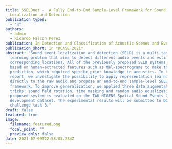 ```yaml
---
title: SSELDnet -  A Fully End-to-End Sample-Level Framework for Sound Event
  Localization and Detection
publication_types:
  - "4"
authors:
  - admin
  - Ricardo Falcon Perez
publication: In Detection and Classification of Acoustic Scenes and Events 2021
publication_short: In *DCASE 2021*
abstract: "Sound event localization and detection (SELD) is a multi-task
  learning problem that aims to detect different audio events and estimate their
  corresponding locations. All of the previously proposed SELD systems were
  based on human-extracted features such as Mel-spectrograms to make the
  prediction, which required speciﬁc prior knowledge in acoustics. In this
  report, we investigate the possibility to apply representation learning
  directly to the raw audio and propose an end-to-end sample-level SELD
  framework. To improve generalization, we applied three data augmentation
  tricks: sound ﬁeld rotation, time masking and random audio equalization. The
  proposed system is evaluated on the TAU-NIGENS Spatial Sound Events 2021
  development dataset. The experimental results will be submitted to DCASE 2021
  challenge task 3."
draft: false
featured: true
image:
  filename: featured.png
  focal_point: ""
  preview_only: false
date: 2021-07-09T22:58:05.284Z
---
```

